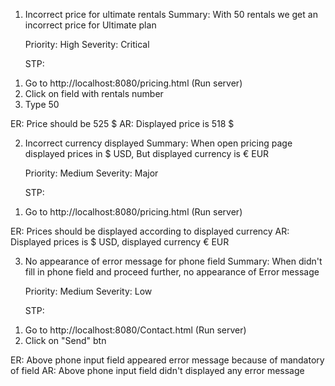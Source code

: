1) Incorrect price for ultimate rentals
   Summary: With 50 rentals we get an incorrect price for Ultimate plan

   Priority: High
   Severity: Critical

   STP:
1. Go to http://localhost:8080/pricing.html (Run server)
2. Click on field with rentals number 
3. Type 50 

ER: Price should be 525 $ 
AR: Displayed price is 518 $



2) Incorrect currency displayed
   Summary: When open pricing page displayed prices in $ USD, But displayed currency is € EUR

   Priority: Medium
   Severity: Major

   STP:
1. Go to http://localhost:8080/pricing.html (Run server)

ER: Prices should be displayed according to displayed currency
AR: Displayed prices is $ USD, displayed currency € EUR



3) No appearance of error message for phone field
   Summary: When didn't fill in phone field and proceed further, no appearance of Error message

   Priority: Medium
   Severity: Low

   STP:
1. Go to http://localhost:8080/Contact.html (Run server)
2. Click on "Send" btn

ER: Above phone input field appeared error message because of mandatory of field
AR: Above phone input field didn't displayed any error message